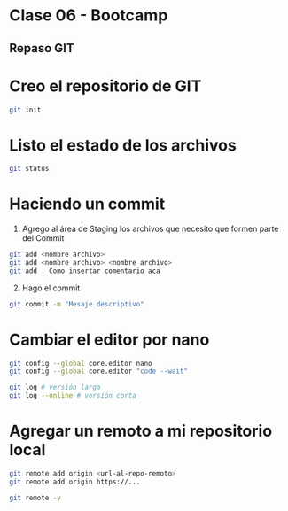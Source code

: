 # Clase 06 - Bootcamp

## Repaso GIT

# Creo el repositorio de GIT

```sh
git init
```

# Listo el estado de los archivos


```sh
git status
```

# Haciendo un commit

1. Agrego al área de Staging los archivos que necesito que formen parte del Commit

```sh
git add <nombre archivo>
git add <nombre archivo> <nombre archivo>
git add . Como insertar comentario aca
```

2. Hago el commit

```sh
git commit -m "Mesaje descriptivo"
```

# Cambiar el editor por nano

```sh
git config --global core.editor nano
git config --global core.editor "code --wait"
```

```sh
git log # versión larga
git log --online # versión corta
```

# Agregar un remoto a mi repositorio local

```sh
git remote add origin <url-al-repo-remoto>
git remote add origin https://...
```

```sh
git remote -v
```
